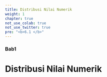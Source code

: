 ```yaml
---
title: Distribusi Nilai Numerik
weight: 1
chapter: true
not_use_colab: true
not_use_twitter: true
pre: "<b>6.1 </b>"
---
```



### Bab1

# Distribusi Nilai Numerik